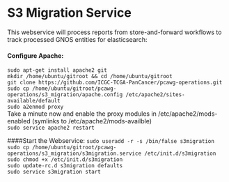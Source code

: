 # S3 Migration Service

This webservice will process reports from store-and-forward workflows to track processed GNOS entities for elasticsearch:

#### Configure Apache:
`sudo apt-get install apache2 git`<br>
`mkdir /home/ubuntu/gitroot && cd /home/ubuntu/gitroot`<br>
`git clone https://github.com/ICGC-TCGA-PanCancer/pcawg-operations.git`<br>
`sudo cp /home/ubuntu/gitroot/pcawg-operations/s3_migration/apache.config /etc/apache2/sites-available/default`<br>
`sudo a2enmod proxy`<br>
Take a minute now and enable the proxy modules in /etc/apache2/mods-enabled (symlinks to /etc/apache2/mods-availble)<br>
`sudo service apache2 restart`<br>


####Start the Webservice:
`sudo useradd -r -s /bin/false s3migration`<br>
`sudo cp /home/ubuntu/gitroot/pcawg-operations/s3_migration/s3migration.service /etc/init.d/s3migration`<br>
`sudo chmod +x /etc/init.d/s3migration`<br>
`sudo update-rc.d s3migration defaults`<br>
`sudo service s3migration start`<br>
<br>

